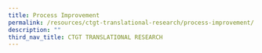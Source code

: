 ```yaml
---
title: Process Improvement
permalink: /resources/ctgt-translational-research/process-improvement/
description: ""
third_nav_title: CTGT TRANSLATIONAL RESEARCH
---
```

